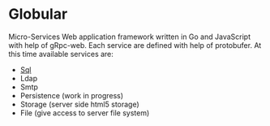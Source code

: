 # Globular
Micro-Services Web application framework written in Go and JavaScript with help of gRpc-web. Each service are defined with help of protobufer. At this time available services are:

* [Sql](https://github.com/davecourtois/globulehub/tree/master/sql)
* Ldap
* Smtp
* Persistence (work in progress)
* Storage (server side html5 storage)
* File (give access to server file system)

